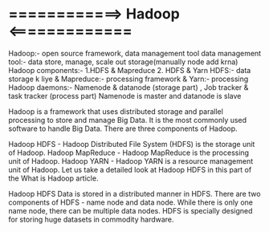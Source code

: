 # ============> Hadoop <=============
Hadoop:- open source framework, data management tool
data management tool:- data store, manage, scale out storage(manually node add krna)
Hadoop components:- 1.HDFS & Mapreduce   2. HDFS & Yarn
HDFS:- data storage k liye  &  Mapreduce:- processing framework  &  Yarn:- processing
Hadoop daemons:- Namenode & datanode (storage part) , Job tracker & task tracker (process part)
Namenode is master and datanode is slave

Hadoop is a framework that uses distributed storage and parallel processing to store and manage Big Data. It is the most commonly used software to handle Big Data. There are three components of Hadoop.

Hadoop HDFS - Hadoop Distributed File System (HDFS) is the storage unit of Hadoop.
Hadoop MapReduce - Hadoop MapReduce is the processing unit of Hadoop.
Hadoop YARN - Hadoop YARN is a resource management unit of Hadoop.
Let us take a detailed look at Hadoop HDFS in this part of the What is Hadoop article.

Hadoop HDFS
Data is stored in a distributed manner in HDFS. There are two components of HDFS - name node and data node. While there is only one name node, there can be multiple data nodes.
HDFS is specially designed for storing huge datasets in commodity hardware.
